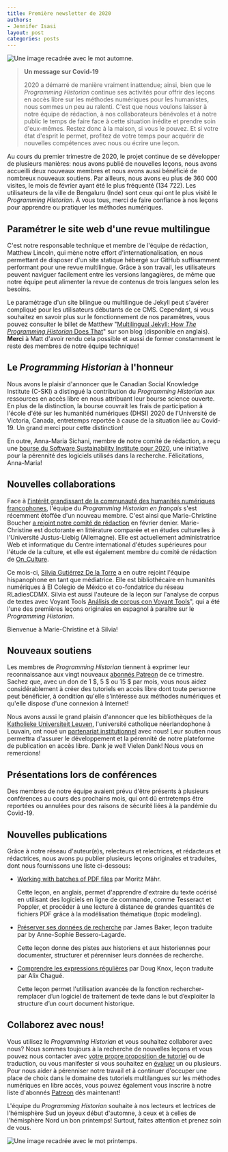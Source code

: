 ```yaml
---
title: Première newsletter de 2020
authors: 
- Jennifer Isasi
layout: post
categories: posts
---
```


<img src="/images/blog/autumn.jpg" alt="Une image recadrée avec le mot automne." title="Joyeux automne à notre public de l'hémisphère sud!"/>

> **Un message sur Covid-19**
>
> 2020 a démarré de manière vraiment inattendue; ainsi, bien que le *Programming Historian* continue ses activités pour offrir des leçons en accès libre sur les méthodes numériques pour les humanistes, nous sommes un peu au ralenti. C'est que nous voulons laisser à notre équipe de rédaction, à nos collaborateurs bénévoles et à notre public le temps de faire face à cette situation inédite et prendre soin d'eux-mêmes. Restez donc à la maison, si vous le pouvez. Et si votre état d'esprit le permet, profitez de votre temps pour acquérir de nouvelles compétences avec nous ou écrire une leçon.

Au cours du premier trimestre de 2020, le projet continue de se développer de plusieurs manières: nous avons publié de nouvelles leçons, nous avons accueilli deux nouveaux membres et nous avons aussi bénéficié de nombreux nouveaux soutiens. Par ailleurs, nous avons eu plus de 360 000 visites, le mois de février ayant été le plus fréquenté (134 722). Les utilisateurs de la ville de Bengaluru (Inde) sont ceux qui ont le plus visité le *Programming Historian*. À vous tous, merci de faire confiance à nos leçons pour apprendre ou pratiquer les méthodes numériques.

## Paramétrer le site web d'une revue multilingue

C'est notre responsable technique et membre de l'équipe de rédaction, Matthew Lincoln, qui mène notre effort d'internationalisation, en nous permettant de disposer d'un site statique hébergé sur GitHub suffisamment performant pour une revue multilingue. Grâce à son travail, les utilisateurs peuvent naviguer facilement entre les versions langagières, de même que notre équipe peut alimenter la revue de contenus de trois langues selon les besoins.

Le paramétrage d'un site bilingue ou multilingue de Jekyll peut s'avérer compliqué pour les utilisateurs débutants de ce CMS. Cependant, si vous souhaitez en savoir plus sur le fonctionnement de nos paramètres, vous pouvez consulter le billet de Matthew "[Multilingual Jekyll: How *The Programming Historian* Does That](https://matthewlincoln.net/2020/03/01/multilingual-jekyll.html)" sur son blog (disponible en anglais). **Merci** à Matt d'avoir rendu cela possible et aussi de former constamment le reste des membres de notre équipe technique!

## Le *Programming Historian* à l'honneur

Nous avons le plaisir d'annoncer que le Canadian Social Knowledge Institute (C-SKI) a distingué la contribution du *Programming Historian* aux ressources en accès libre en nous attribuant leur bourse science ouverte. En plus de la distinction, la bourse couvrait les frais de participation à l'école d'été sur les humanitéd numériques (DHSI) 2020 de l'Université de Victoria, Canada, entretemps reportée à cause de la situation liée au Covid-19. Un grand merci pour cette distinction!

En outre, Anna-Maria Sichani, membre de notre comité de rédaction, a reçu une [bourse du Software Sustainability Institute pour 2020](https://software.ac.uk/blog/2020-01-10-announcing-2020-software-sustainability-institute-fellows), une initiative pour la pérennité des logiciels utilisés dans la recherche. Félicitations, Anna-Maria!

## Nouvelles collaborations

Face à [l'intérêt grandissant de la communauté des humanités numériques francophones](https://programminghistorian.org/posts/merci-les-amis), l'équipe du *Programming Historian en français* s'est récemment étoffée d'un nouveau membre. C'est ainsi que Marie-Christine Boucher [a rejoint notre comité de rédaction](https://programminghistorian.org/posts/welcome-mc-boucher) en février denier. Marie-Christine est doctorante en littérature comparée et en études culturelles à l'Université Justus-Liebig (Allemagne). Elle est actuellement administratrice Web et informatique du Centre international d'études supérieures pour l'étude de la culture, et elle est également membre du comité de rédaction de [On_Culture](https://www.on-culture.org/).

Ce mois-ci, [Silvia Gutiérrez De la Torre](https://sgutierrez.seewes.de) a en outre rejoint l'équipe hispanophone en tant que médiatrice. Elle est bibliothécaire en humanités numériques à El Colegio de México et co-fondatrice du réseau RLadiesCDMX. Silvia est aussi l'auteure de la leçon sur l'analyse de corpus de textes avec Voyant Tools [Análisis de corpus con Voyant Tools](https://programminghistorian.org/es/lecciones/analisis-voyant-tools)", qui a été l'une des premières leçons originales en espagnol à paraître sur le *Programming Historian*.

Bienvenue à Marie-Christine et à Silvia!

## Nouveaux soutiens

Les membres de *Programming Historian* tiennent à exprimer leur reconnaissance aux vingt nouveaux [abonnés Patreon](https://www.patreon.com/theprogramminghistorian) de ce trimestre. Sachez que, avec un don de 1 $, 5 $ ou 15 $ par mois, vous nous aidez considérablement à créer des tutoriels en accès libre dont toute personne peut bénéficier, à condition qu'elle s'intéresse aux méthodes numériques et qu'elle dispose d'une connexion à Internet!

Nous avons aussi le grand plaisin d'annoncer que les bibliothèques de la [Katholieke Universiteit Leuven](https://twitter.com/KU_Leuven), l'université catholique néerlandophone à Louvain, ont noué un [partenariat institutionnel](https://programminghistorian.org/fr/nous-soutenir#partenariat-institutionnel) avec nous! Leur soutien nous permettra d'assurer le développement et la pérennité de notre plateforme de publication en accès libre. Dank je wel! Vielen Dank! Nous vous en remercions!

## Présentations lors de conférences

Des membres de notre équipe avaient prévu d'être présents à plusieurs conférences au cours des prochains mois, qui ont dû entretemps être reportées ou annulées pour des raisons de sécurité liées à la pandémie du Covid-19.

## Nouvelles publications

Grâce à notre réseau d'auteur(e)s, relecteurs et relectrices, et rédacteurs et rédactrices, nous avons pu publier plusieurs leçons originales et traduites, dont nous fournissons une liste ci-dessous:

- [Working with batches of PDF files](https://programminghistorian.org/en/lessons/working-with-batches-of-pdf-files) par Moritz Mähr.

  Cette leçon, en anglais, permet d'apprendre d'extraire du texte océrisé en utilisant des logiciels en ligne de commande, comme Tesseract et Poppler, et procéder à une lecture à distance de grandes quantités de fichiers PDF grâce à la modélisation thématique (topic modeling).

- [Préserver ses données de recherche](https://programminghistorian.org/fr/lecons/preserver-ses-donnees-de-recherche) par James Baker, leçon traduite par by Anne-Sophie Bessero-Lagarde.

  Cette leçon donne des pistes aux historiens et aux historiennes pour documenter, structurer et pérenniser leurs données de recherche.

- [Comprendre les expressions régulières](https://programminghistorian.org/fr/lecons/comprendre-les-expressions-regulieres) par Doug Knox, leçon traduite par Alix Chagué.

  Cette leçon permet l'utilisation avancée de la fonction rechercher-remplacer d’un logiciel de traitement de texte dans le but d’exploiter la structure d’un court document historique. 


## Collaborez avec nous!

Vous utilisez le *Programming Historian* et vous souhaitez collaborer avec nous? Nous sommes toujours à la recherche de nouvelles leçons et vous pouvez nous contacter avec [votre propre proposition de tutoriel](https://programminghistorian.org/fr/consignes-auteurs) ou de traduction, ou vous manifester si vous souhaitez en [évaluer](https://programminghistorian.org/fr/consignes-evaluateurs) un ou plusieurs.
Pour nous aider à pérenniser notre travail et à continuer d'occuper une place de choix dans le domaine des tutoriels multilangues sur les méthodes numériques en libre accès, vous pouvez également vous inscrire à notre liste d'abonnés [Patreon]() dès maintenant!

L'équipe du *Programming Historian* souhaite à nos lecteurs et lectrices de l'hémisphère Sud un joyeux début d'automne, à ceux et à celles de l'hémisphère Nord un bon printemps! Surtout, faites attention et prenez soin de vous.

<img src="/images/blog/spring.jpg" alt="Une image recadrée avec le mot printemps." title="Bon printemps à notre public de l'hémisphère nord!"/>
